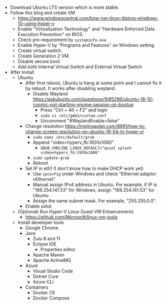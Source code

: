 * Download Ubuntu LTS version which is more stable.
* Follow this blog and create VM
  * <https://www.windowscentral.com/how-run-linux-distros-windows-10-using-hyper-v>
  * Enable "Virtualization Technology" and "Hardware Enforced Data Execution Prevention" on BIOS.
  * Check pre-requirement by `systeminfo.exe`
  * Enable Hyper-V by "Programs and Features" on Windows setting.
  * Create virtual switch.
  * Create Generation 2 VM.
  * Disable secure boot.
  * Add both Internal Virtual Switch and External Virtual Switch
* After install
  * Ubuntu
    * After first reboot, Ubuntu is hang at some point and I cannot fix it by reboot. It works after disabling wayland.
      * Disable Wayland <https://askubuntu.com/questions/1085296/ubuntu-18-10-cosmic-not-starting-gnome-session-on-bootup>
        * Press "Ctrl + Alt + F2" and login
        * `sudo vi /etc/gdm3/custom.conf`
        * Uncomment "#WaylandEnable=false"
    * Change resolution <https://metinsaylan.com/8991/how-to-change-screen-resolution-on-ubuntu-18-04-in-hyper-v/>
      * `sudo nano /etc/default/grub`
      * Append "video=hyperv_fb:1920x1080"
        * `GRUB_CMDLINE_LINUX_DEFAULT="quiet splash video=hyperv_fb:1920x1080"`
      * `sudo update-grub`
      * Reboot
    * Set IP in eth1 (I don't know how to make DHCP work yet)
      * Use `ipconfig` under Windows and check "Ethernet adaptor vEthernet".
      * Manual assign IPv4 address in Ubuntu. For example, if IP is "169.254.141.53" for Windows, assign "169.254.141.53" for Ubuntu.
      * Assign the same subnet mask. For example, "255.255.0.0".
    * Enable sshd.
  * (Optional) Run Hyper-V Linux Guest VM Enhancements
    * <https://github.com/Microsoft/linux-vm-tools>
  * Install developer tools
    * Google Chrome
    * Java
      * Zulu 8 and 11
      * Eclipse IDE
        * Properties editor
      * Apache Maven
      * Apache ActiveMQ
    * Azure
      * Visual Studio Code
      * Dotnet Core
      * Azure CLI
    * Containers
      * Docker CE
      * Docker Compose
